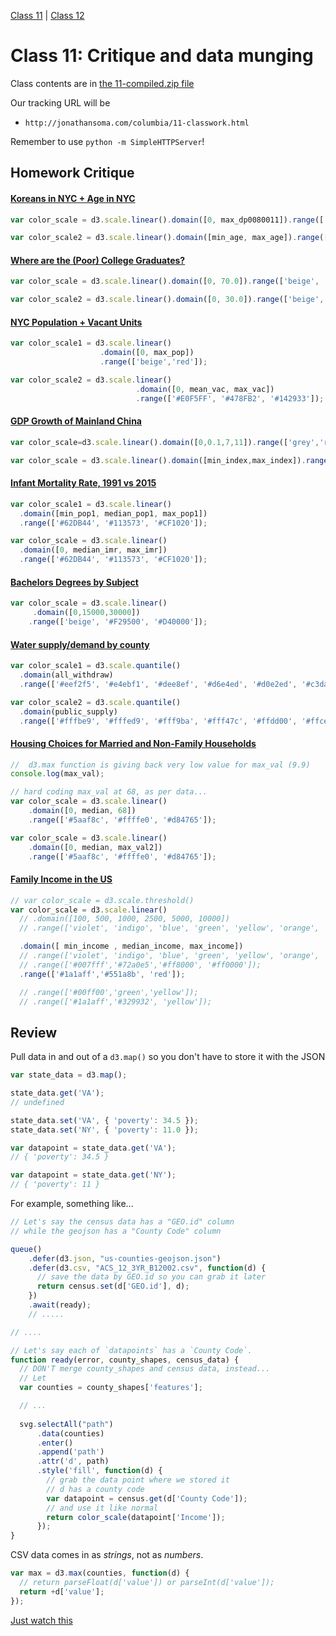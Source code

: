 [Class 11](#class11) | [Class 12](#class12)

<a id='class11'></a>

# Class 11: Critique and data munging

Class contents are in [the 11-compiled.zip file](https://github.com/jsoma/storytelling-2015/raw/master/class-11-12/11-compiled.zip)

Our tracking URL will be 

* `http://jonathansoma.com/columbia/11-classwork.html`

Remember to use `python -m SimpleHTTPServer`!

## Homework Critique

#### [Koreans in NYC + Age in NYC](http://woojink.neocities.org/hw/hw10/10-homework.html)

````javascript
var color_scale = d3.scale.linear().domain([0, max_dp0080011]).range(['#e0ece4','#6e016b']);
````

````javascript
var color_scale2 = d3.scale.linear().domain([min_age, max_age]).range(['#ffffff','#7f0000']);
````

#### [Where are the (Poor) College Graduates?](http://siutanwong.neocities.org/hw10/hw10.html)

````javascript
var color_scale = d3.scale.linear().domain([0, 70.0]).range(['beige', 'red']);
````

````javascript
var color_scale2 = d3.scale.linear().domain([0, 30.0]).range(['beige', 'blue']);
````

#### [NYC Population + Vacant Units](http://jordanrosenblum.neocities.org/HW10/hw10.html)


````javascript
var color_scale1 = d3.scale.linear()
                    .domain([0, max_pop])
                    .range(['beige','red']);
````

````javascript
var color_scale2 = d3.scale.linear()
                            .domain([0, mean_vac, max_vac])
                            .range(['#E0F5FF', '#478FB2', '#142933']);
````

#### [GDP Growth of Mainland China](http://www.newsontheroad.com/data/d3/Storytelling_with_data_Homework10_D3.html)

````javascript
var color_scale=d3.scale.linear().domain([0,0.1,7,11]).range(['grey','red','beige','green']);
````

````javascript
var color_scale = d3.scale.linear().domain([min_index,max_index]).range(['blue','red']);
````

#### [Infant Mortality Rate, 1991 vs 2015](http://arushi.neocities.org/Homework10.html)

````javascript
var color_scale1 = d3.scale.linear()
  .domain([min_pop1, median_pop1, max_pop1])
  .range(['#62DB44', '#113573', '#CF1020']);
````

````javascript
var color_scale = d3.scale.linear()
  .domain([0, median_imr, max_imr])
  .range(['#62DB44', '#113573', '#CF1020']);
````

#### [Bachelors Degrees by Subject](http://melissalhaney.neocities.org/homework10.html)

````javascript
var color_scale = d3.scale.linear()
     .domain([0,15000,30000])
    .range(['beige', '#F29500', '#D40000']);
````

#### [Water supply/demand by county](http://casey-huang.neocities.org/HW10.html)

````javascript
var color_scale1 = d3.scale.quantile()
  .domain(all_withdraw)
  .range(['#eef2f5', '#e4ebf1', '#dee8ef', '#d6e4ed', '#d0e2ed', '#c3daec', '#93d5e2', '#04abd0', '#4477c2']);
````

````javascript
var color_scale2 = d3.scale.quantile()
  .domain(public_supply)
  .range(['#fffbe9', '#fffed9', '#fff9ba', '#fff47c', '#ffdd00', '#ffce00', '#d6b800', '#b49a00', '#897c00']);
````

#### [Housing Choices for Married and Non-Family Households](http://superlativenoun.neocities.org/hw10.html)

````javascript
//  d3.max function is giving back very low value for max_val (9.9)
console.log(max_val);

// hard coding max_val at 68, as per data... 
var color_scale = d3.scale.linear()
    .domain([0, median, 68])
    .range(['#5aaf8c', '#ffffe0', '#d84765']);
````

````javascript
var color_scale = d3.scale.linear()
    .domain([0, median, max_val2])
    .range(['#5aaf8c', '#ffffe0', '#d84765']);
````

#### [Family Income in the US](http://spe.neocities.org/lede_class/hw10/10-homework-income.html)

````javascript
// var color_scale = d3.scale.threshold()
var color_scale = d3.scale.linear()
  // .domain([100, 500, 1000, 2500, 5000, 10000])
  // .range(['violet', 'indigo', 'blue', 'green', 'yellow', 'orange', 'red']);

  .domain([ min_income , median_income, max_income])
  // .range(['violet', 'indigo', 'blue', 'green', 'yellow', 'orange', 'red']);
  // .range(['#007fff','#72a0e5','#ff8000', '#ff0000']);
  .range(['#1a1aff','#551a8b', 'red']);

  // .range(['#00ff00','green','yellow']);
  // .range(['#1a1aff','#329932', 'yellow']);
````

<a id="review"></a>

## Review

Pull data in and out of a `d3.map()` so you don't have to store it with the JSON

````javascript
var state_data = d3.map();

state_data.get('VA');
// undefined

state_data.set('VA', { 'poverty': 34.5 });
state_data.set('NY', { 'poverty': 11.0 });

var datapoint = state_data.get('VA');
// { 'poverty': 34.5 }

var datapoint = state_data.get('NY');
// { 'poverty': 11 }
````

For example, something like...

````javascript
// Let's say the census data has a "GEO.id" column
// while the geojson has a "County Code" column

queue()
    .defer(d3.json, "us-counties-geojson.json")
    .defer(d3.csv, "ACS_12_3YR_B12002.csv", function(d) {
      // save the data by GEO.id so you can grab it later
      return census.set(d['GEO.id'], d);
    })
    .await(ready);
    // .....

// ....

// Let's say each of `datapoints` has a `County Code`.
function ready(error, county_shapes, census_data) {
  // DON'T merge county_shapes and census data, instead...
  // Let
  var counties = county_shapes['features'];

  // ...
  
  svg.selectAll("path")
      .data(counties)
      .enter()
      .append('path')
      .attr('d', path)
      .style('fill', function(d) {
        // grab the data point where we stored it
        // d has a county code 
        var datapoint = census.get(d['County Code']);
        // and use it like normal
        return color_scale(datapoint['Income']);
      });
}

````


CSV data comes in as *strings*, not as *numbers*.

````javascript
var max = d3.max(counties, function(d) {
  // return parseFloat(d['value']) or parseInt(d['value']);
  return +d['value'];
});
````

[Just watch this](https://www.jasondavies.com/maps/transition/)